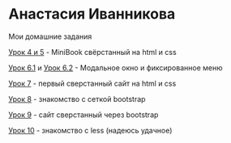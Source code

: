 # Анастасия Иванникова
Мои домашние задания

[Урок 4 и 5](anastasiyaivannikova.github.io/Github/Lesson_4&5/miniBook/src/ "") - MiniBook свёрстанный на html и css

[Урок 6.1](anastasiyaivannikova.github.io/Github/Lesson_6/fixed_menu/src/  "") и [Урок 6.2](anastasiyaivannikova.github.io/Github/Lesson_6/modal/src/ "Описание") - Модальное окно и фиксированное меню

[Урок 7](anastasiyaivannikova.github.io/Github/Lesson_7/my-project/src/ "") - первый сверстанный сайт на html и css

[Урок 8](anastasiyaivannikova.github.io/Github/Lesson_8/my-project-bootstrap/src/ "") - знакомство с сеткой bootstrap

[Урок 9](anastasiyaivannikova.github.io/Github/Lesson_9/my-project-bootstrap-adaptiv/src/ "") - сайт сверстанный через bootstrap

[Урок 10](anastasiyaivannikova.github.io/Github/Lesson_10/less/ "Папки css и less") - знакомство с less (надеюсь удачное)

